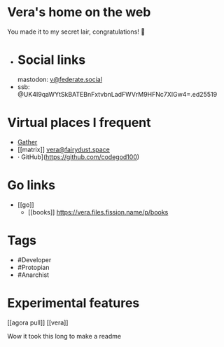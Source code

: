 # Vera's home on the web
You made it to my secret lair, congratulations! 🎉
- # Social links
  mastodon: v@federate.social
- ssb: @UK4I9qaWYtSkBATEBnFxtvbnLadFWVrM9HFNc7XIGw4=.ed25519
# Virtual places I frequent
- [Gather](https://gather.town/app/UIn5AAlVh3IUSKiP/home)
- [[matrix]] vera@fairydust.space
- · GitHub](https://github.com/codegod100)
# Go links
- [[go]]
	- [[books]] https://vera.files.fission.name/p/books
# Tags
- #Developer
- #Protopian
- #Anarchist
# Experimental features
[[agora pull]] [[vera]]



Wow it took this long to make a readme